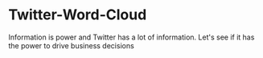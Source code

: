 # Twitter-Word-Cloud
Information is power and Twitter has a lot of information. Let's see if it has the power to drive business decisions
